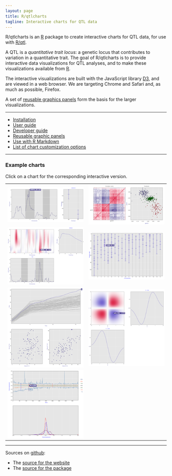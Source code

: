```yaml
---
layout: page
title: R/qtlcharts
tagline: Interactive charts for QTL data
---
```


R/qtlcharts is an [R](http://www.r-project.org) package to create
interactive charts for QTL data, for use
with [R/qtl](http://www.rqtl.org).

A QTL is a _quantitative trait locus_: a genetic locus that
contributes to variation in a quantitative trait. The
goal of R/qtlcharts is to provide interactive data visualizations for QTL
analyses, and to make these visualizations available from [R](http://www.r-project.org).

The interactive visualizations are built with the JavaScript library
[D3](http://d3js.org), and are viewed in a web browser. We are
targeting Chrome and Safari and, as much as possible, Firefox.

A set of [reusable graphics panels](pages/panels.html) form the basis
for the larger visualizations.

---

- [Installation](pages/installation.html) 
- [User guide](assets/vignettes/userGuide.html) 
- [Developer guide](assets/vignettes/develGuide.html)
- [Reusable graphic panels](pages/panels.html)
- [Use with R Markdown](assets/vignettes/Rmarkdown.html)
- [List of chart customization options](assets/vignettes/chartOpts.html)

---

### Example charts

Click on a chart for the corresponding interactive version.

<link href="assets/css/image_table.css" rel="stylesheet" />

|                                                                                                                   |                                                                                                       |
| :---------------------------------------------------------------------------------------------------------------: | :---------------------------------------------------------------------------------------------------: |
| [![iplotScanone example](assets/pics/charts/iplotScanone.png)](example/iplotScanone.html)    | [![iplotCorr example](assets/pics/charts/iplotCorr.png)](example/iplotCorr.html) |
| [![iplotMScanone example](assets/pics/charts/iplotMScanone.png)](example/iplotMScanone.html) | [![iplotMap example](assets/pics/charts/iplotMap.png)](example/iplotMap.html)    |
| [![iplotCurves example](assets/pics/charts/iplotCurves.png)](example/iplotCurves.html)       | [![iheatmap example](assets/pics/charts/iheatmap.png)](example/iheatmap.html)    |
| [![iboxplot example](assets/pics/charts/iboxplot.png)](example/iboxplot.html)                |                                                                                                       |


---

Sources on [github](http://github.com):

- The [source for the website](https://github.com/kbroman/qtlcharts/tree/gh-pages)
- The [source for the package](https://github.com/kbroman/qtlcharts/tree/master)

